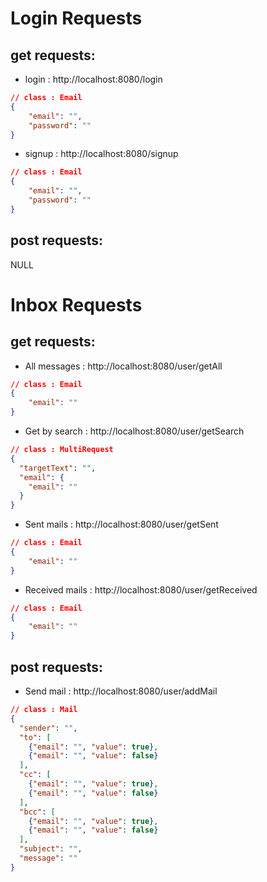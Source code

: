 # Login Requests

## get requests:

- login : http://localhost:8080/login
```json
// class : Email
{
    "email": "",
    "password": ""
}
```
- signup : http://localhost:8080/signup
```json
// class : Email
{
    "email": "",
    "password": ""
}
```

## post requests:

NULL

# Inbox Requests

## get requests:

- All messages : http://localhost:8080/user/getAll
```json
// class : Email
{
    "email": ""
}
```
- Get by search : http://localhost:8080/user/getSearch
```json
// class : MultiRequest
{
  "targetText": "",
  "email": {
    "email": ""
  }
}
```
- Sent mails : http://localhost:8080/user/getSent
```json
// class : Email
{
    "email": ""
}
```
- Received mails : http://localhost:8080/user/getReceived
```json
// class : Email
{
    "email": ""
}
```

## post requests:

- Send mail : http://localhost:8080/user/addMail
```json
// class : Mail
{
  "sender": "",
  "to": [
    {"email": "", "value": true},
    {"email": "", "value": false}
  ],
  "cc": [
    {"email": "", "value": true},
    {"email": "", "value": false}
  ],
  "bcc": [
    {"email": "", "value": true},
    {"email": "", "value": false}
  ],
  "subject": "",
  "message": ""
}
```